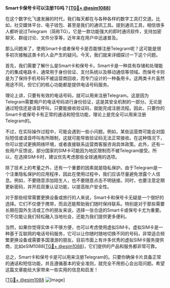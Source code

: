 **Smart卡保号卡可以注册TG吗？[[TG💪+ @esim1088](https://t.me/s/esim1088)]**

在这个数字化飞速发展的时代，我们每天都在与各种各样的数字工具打交道。比如，社交媒体平台、电子钱包、甚至是我们的通讯工具。提到通讯工具，相信很多人都听说过Telegram（简称TG）。它是一款功能强大的即时通讯软件，支持加密聊天、群组讨论、文件分享等，近年来在用户中迅速普及。

那么问题来了，使用Smart卡或者保号卡是否能够注册Telegram呢？这可能是很多初次接触这类卡的人会产生的疑问。今天，我们就来详细探讨一下这个问题。

首先，我们需要了解什么是Smart卡和保号卡。Smart卡是一种具有存储和处理能力的集成电路卡，通常用于身份验证、支付系统以及移动通信等领域。而保号卡则是为了保持手机号码不被运营商回收，而专门设计的一种备用卡。这两类卡片虽然用途不同，但它们的核心功能都是提供电话号码服务。

理论上讲，只要有有效的电话号码，就可以用来注册Telegram。这是因为Telegram需要用户的电话号码进行身份验证，这是其安全机制的一部分。无论是通过短信还是语音呼叫，只要能接收验证码，就能完成注册流程。因此，只要你的Smart卡或保号卡有正常的通话和短信功能，理论上是完全可以用来注册Telegram的。

不过，在实际操作过程中，可能会遇到一些小问题。例如，某些运营商可能会对国际短信或语音呼叫有所限制，这就可能导致验证码无法正常接收。在这种情况下，你可以尝试更换网络环境，或者直接联系运营商客服咨询具体政策。此外，还有一些用户反馈说，部分国家的SIM卡可能因为地区限制而不被Telegram接受。所以，在选择SIM卡时，建议优先考虑那些全球通用的选项。

除了技术上的考量之外，还有一个重要的因素就是隐私保护。由于Telegram是一个注重隐私保护的应用程序，因此在使用过程中，我们应该尽量避免泄露个人信息。例如，不要随意添加陌生人，也不要随意点击不明链接。同时，也要注意定期更新密码，并开启双重认证功能，以提高账户安全性。

对于那些经常需要更换设备或旅行的人来说，Smart卡和保号卡无疑是一个很好的选择。它们不仅便于携带，而且还能帮助我们随时保持联系。特别是对于那些需要长期在国外生活或工作的朋友来说，选择一张合适的Smart卡或保号卡尤为重要。它不仅能让我们轻松融入当地社会，还能为我们提供更多便利。

当然，如果你觉得实体卡不够方便，也可以考虑使用虚拟SIM卡。虚拟SIM卡是一种基于互联网的电话号码服务，它可以让你随时随地切换不同的号码，非常适合频繁更换设备或需要多国漫游的朋友。目前市面上有许多优秀的虚拟SIM卡服务提供商，比如eSIM1088[[TG💪+ @esim1088](https://t.me/s/esim1088)]，它们提供的产品和服务都非常可靠。

总之，Smart卡和保号卡是可以用来注册Telegram的。只要你确保卡片具备正常的通话和短信功能，并且遵循基本的安全准则，就完全不用担心会出现问题。希望这篇文章能给大家带来一些实用的信息和启发！

[[TG💪+ @esim1088](https://t.me/s/esim1088) ![Image](https://i.postimg.cc/4NQfJmqS/Snipaste-2025-05-13-00-14-12.png)]